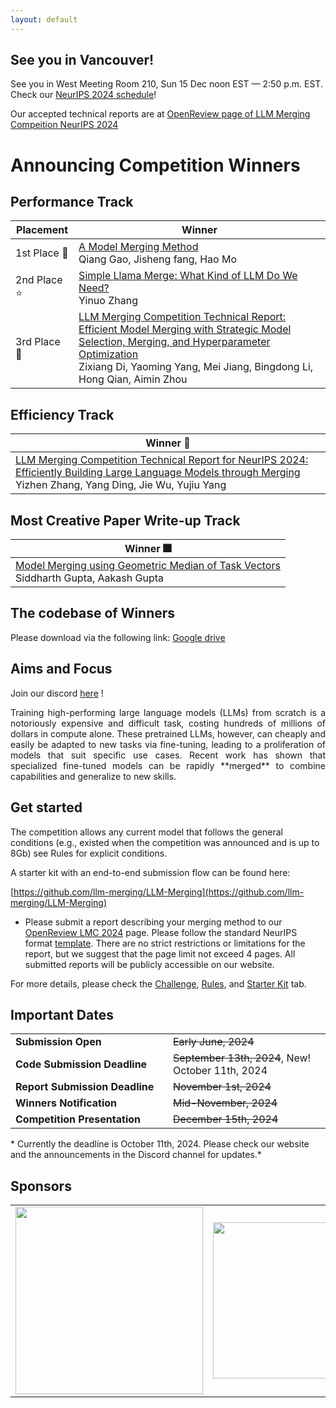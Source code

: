 ```yaml
---
layout: default
---
```


## See you in Vancouver!

See you in West Meeting Room 210, Sun 15 Dec noon EST — 2:50 p.m. EST. Check our [NeurIPS 2024 schedule](https://neurips.cc/virtual/2024/competition/84794#wse-detail-109333)!

Our accepted technical reports are at <a href="https://openreview.net/group?id=NeurIPS.cc/2024/Competition/LMC#tab-accept-oral">OpenReview page of LLM Merging Compeition NeurIPS 2024</a>

# Announcing Competition Winners

## Performance Track

| Placement    | Winner                                             |
|--------------|----------------------------------------------------|
| 1st Place  🌟| [A Model Merging Method](https://openreview.net/forum?id=zcnDi0i23y) <br> Qiang Gao, Jisheng fang, Hao Mo      |
| 2nd Place  ⭐| [Simple Llama Merge: What Kind of LLM Do We Need?](https://openreview.net/forum?id=VndTgXbAgz)  <br>  Yinuo Zhang                             |
| 3rd Place  💫| [LLM Merging Competition Technical Report: Efficient Model Merging with Strategic Model Selection, Merging, and Hyperparameter Optimization](https://openreview.net/forum?id=Xl8uuaNj1X)  <br>  Zixiang Di, Yaoming Yang, Mei Jiang, Bingdong Li, Hong Qian, Aimin Zhou   |

## Efficiency Track

| Winner    🚀    |
|------------------|
| [LLM Merging Competition Technical Report for NeurIPS 2024: Efficiently Building Large Language Models through Merging](https://openreview.net/forum?id=rJ1miae6PJ) <br> Yizhen Zhang, Yang Ding, Jie Wu, Yujiu Yang  |

## Most Creative Paper Write-up Track

| Winner         🎆        |
|-----------------------------|
| [Model Merging using Geometric Median of Task Vectors](https://openreview.net/forum?id=4VD2jMqJbN) <br>  Siddharth Gupta, Aakash Gupta     |


## The codebase of Winners
Please download via the following link: [Google drive](https://drive.google.com/drive/folders/1E8dFmLVsguVYL8R0NSkW9KNbk-a_iram)

## Aims and Focus

Join our discord <a href="https://discord.com/invite/VYfFexfSpZ">here</a> !


<p style='text-align: justify;'>
Training high-performing large language models (LLMs) from scratch is a notoriously expensive and difficult task, costing hundreds of millions of dollars in compute alone. These pretrained LLMs, however, can cheaply and easily be adapted to new tasks via fine-tuning, leading to a proliferation of models that suit specific use cases. Recent work has shown that specialized fine-tuned models can be rapidly **merged** to combine capabilities and generalize to new skills. 
</p>

## Get started

The competition allows any current model that follows the general conditions (e.g., existed when the competition was announced and is up to 8Gb) see Rules for explicit conditions.


<p style='text-align: justify;'>
A starter kit with an end-to-end submission flow can be found here:<br>

[https://github.com/llm-merging/LLM-Merging](https://github.com/llm-merging/LLM-Merging)
</p>

- Please submit a report describing your merging method to our [OpenReview LMC 2024](https://openreview.net/group?id=NeurIPS.cc/2024/Competition/LMC) page. Please follow the standard NeurIPS format [template](https://www.overleaf.com/latex/templates/neurips-2024/tpsbbrdqcmsh). There are no strict restrictions or limitations for the report, but we suggest that the page limit not exceed 4 pages. All submitted reports will be publicly accessible on our website.

<p>For more details, please check the <a href="challenge.html">Challenge</a>, <a href="rules.html">Rules</a>, and <a href="starter_kit.html">Starter Kit</a> tab.</p>

## Important Dates

<table class="foo">
    <tr>
        <td width="50%"><b>Submission Open</b></td>
        <td width="50%"> <s>Early June, 2024</s> </td>
    </tr>
    <tr>
        <td width="50%"><b>Code Submission Deadline</b></td>
        <td width="50%"> <s>September 13th, 2024</s>, New! October 11th, 2024</td>
    </tr>
    <tr>
        <td width="50%"><b>Report Submission Deadline</b></td>
        <td width="50%"> <s>November 1st, 2024</s> </td>
    </tr>
    <tr>
        <td width="50%"><b>Winners Notification</b></td>
        <td width="50%"> <s>Mid-November, 2024 </s> </td>
    </tr>
    <tr>
        <td width="50%"><b>Competition Presentation</b></td>
        <td width="50%"> <s>December 15th, 2024</s> </td>
    </tr>
</table>
* Currently the deadline is October 11th, 2024. Please check our website and the announcements in the Discord channel for updates.*

<!-- <br>

This raises the question: given a new suite of desired skills and design parameters, is it necessary to fine-tune or train yet another LLM from scratch, or can similar existing models be re-purposed for a new task with the right selection or merging procedure? 

<br>

<p style='text-align: justify;'>

The LLM Merging challenge aims to spur the development and evaluation of methods for merging and reusing existing models to form stronger new models without needing additional training. Specifically, the competition focuses on merging existing publicly-released expert models from Huggingface, using only minimal compute and additional parameters. The goal will be to develop merged models that outperform existing models and existing merging baselines. Submissions will be judged based on the average accuracy on a set of held-out multiple-choice evaluation tasks. 
To make the competition as accessible as possible and ensure that the merging procedures are more efficient than fine-tuning, we will enforce a compute budget and focus on merging models with fewer than 8B parameters. A starter kit with all necessary materials (baseline implementations, requirements, the evaluation script, etc.) will be released on May 1st. 
</p> -->


<!-- ## Organizing Institutions

<table cellspacing="0" cellpadding="0" style="border-collapse: collapse;">
    <tr>
        <td style="text-align: center; border: none;"><img src="assets/fig/hf-logo-with-title.png" width="300"></td>
        <td style="border: none;"><img src="assets/fig/sakana_logo.png" width="250"></td>
        <td style="border: none;"><img src="assets/fig/arceeai_transparent background.svg" width="300"></td>
    </tr>

</table> -->


## Sponsors

<table cellspacing="0" cellpadding="0" style="border-collapse: collapse;">
    <tr>
        <td style="text-align: center; border: none;"><img src="assets/fig/hf-logo-with-title.png" width="300"></td>
        <td style="border: none;"><img src="assets/fig/sakana_logo.png" width="250"></td>
        <td style="border: none;"><img src="assets/fig/arceeai_transparent background.svg" width="300"></td>
    </tr>
    <!-- <tr>
                <td style="border: none;"><img src="https://github.com/llm-efficiency-challenge/llm-efficiency-challenge.github.io/assets/3282513/7185238e-b21c-4d82-91f3-86d3465523db" width="300"></td>
        <td style="border: none;"><img src="https://github.com/llm-efficiency-challenge/llm-efficiency-challenge.github.io/assets/3282513/c227bd00-a396-49a5-928c-1d40482508a8" width="300"></td>
        <td style="border: none;"></td>
    </tr> -->
</table>
